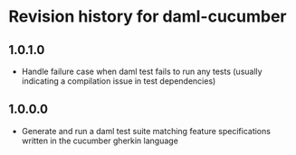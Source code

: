 # Revision history for daml-cucumber

## 1.0.1.0

* Handle failure case when daml test fails to run any tests (usually indicating a compilation issue in test dependencies)

## 1.0.0.0

* Generate and run a daml test suite matching feature specifications written in the cucumber gherkin language
